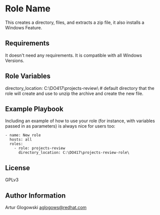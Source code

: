 Role Name
=========

This creates a directory, files, and extracts a zip file, it also installs a Windows Feature.

Requirements
------------

It doesn't need any requirements.
It is compatible with all Windows Versions.

Role Variables
--------------

directory_location: C:\DO417\projects-review\ # default directory that the role will create and use to unzip the archive and create the new file.

Example Playbook
----------------

Including an example of how to use your role (for instance, with variables passed in as parameters) is always nice for users too:

    - name: New role
      hosts: all
      roles:
        - role: projects-review
          directory_location: C:\DO417\projects-review-role\
License
-------

GPLv3

Author Information
------------------

Artur Glogowski <aglogows@redhat.com>
